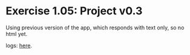 # Exercise 1.05: Project v0.3

Using previous version of the app, which responds with text only, so no html yet.

logs:
[here](./e105.txt).
